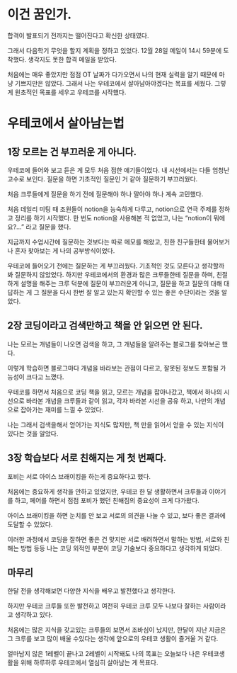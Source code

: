 # 이건 꿈인가.

합격이 발표되기 전까지는 떨어진다고 확신한 상태였다.

그래서 다음학기 무엇을 할지 계획을 정하고 있었다.
12월 28일 메일이 14시 59분에 도착했다.
생각지도 못한 합격 메일을 받았다.

처음에는 매우 좋았지만 점점 OT 날짜가 다가오면서 
나의 현재 실력을 알기 때문에 마냥 기쁘지만은 않았다.
그래서 나는 우테코에서 살아남아야겠다는 목표를 세웠다.
그렇게 원초적인 목표를 세우고 우테코를 시작했다.

# 우테코에서 살아남는법

## 1장 모르는 건 부끄러운 게 아니다.

우테코에 들어와 보고 듣은 게 모두 처음 접한 얘기들이었다.
내 시선에서는 다들 엄청난 고수로 보인다.
질문을 하면 기초적인 질문인 거 같아 질문하기 부끄러웠다.

처음 크루들에게 질문을 하기 전에 
질문해야 하나 말아야 하나 계속 고민했다.

처음 데일리 미팅 때 조원들이 notion을 능숙하게 다루고,
notion으로 연극 주제를 정하고 정리를 하기 시작했다.
한 번도 notion을 사용해본 적 없었고,
나는 “notion이 뭐에요?…” 라고 질문을 했다.

지금까지 수업시간에 질문하는 것보다는 따로 메모를 해왔고,
친한 친구들한테 물어보거나 혼자 찾아보는 게 나의 공부방식이었다.

우테코에 들어오기 전에는 질문하는 게 부끄러웠다.
기초적인 것도 모른다고 생각할까 봐 질문하지 않았었다.
하지만 우테코에서의 환경과 많은 크루들한테 질문을 하며,
친절하게 설명을 해주는 크루 덕분에 질문이 부끄러운게 아니고,
질문을 하고 질문의 대해 대답하는 게 그 질문을 다시 한번 잘 알고 있는지 확인할 수 있는 좋은 수단이라는 것을 알았다.

## 2장 코딩이라고 검색만하고 책을 안 읽으면 안 된다.

나는 모르는 개념들이 나오면 검색을 하고,
그 개념들을 알려주는 블로그를 찾아보곤 했다.

이렇게 학습하면 블로그마다 개념을 바라보는 관점이 다르고,
잘못된 정보도 포함될 가능성이 크다고 느꼈다.

우테코를 하면서 처음으로 코딩 책을 읽고,
모르는 개념을 잡아나갔고, 
책에서 하나의 시선으로 바라본 개념을 크루들과 같이 읽고,
각자 바라본 시선을 공유 하고,
나만의 개념으로 잡아가는 재미를 느낄 수 있었다.

나는 그래서 검색을해서 얻어가는 지식도 많지만,
책 만을 읽어서 얻을 수 있는 지식이 있다는 것을 알았다.

## 3장 학습보다 서로 친해지는 게 첫 번째다.

포비는 서로 아이스 브래이킹을 하는게 중요하다고 했다.

처음에는 중요하게 생각을 안하고 있었지만, 
우테코 한 달 생활하면서 크루들과 이야기를 하고,
페어를 하면서 점점 포비가 했던 친해짐의 중요성이 크게 다가왔다.

아이스 브래이킹을 하면 눈치를 안 보고 서로의 의견을 나눌 수 있고,
보다 좋은 결과에 도달할 수 있었다.

이러한 과정에서 코딩을 잘하면 좋은 건 맞지만
서로 배려하면서 말하는 방법, 서로와 친해는 방법 등등 나는 코딩 외적인 부분이 코딩 기술보다 중요하다고 생각하게 되었다.

## 마무리

한달 전을 생각해보면 다양한 지식을 배우고 발전했다고 생각한다.

하지만 우테코 크루들 또한 발전하고
여전히 우테코 크루 모두 나보다 잘하는 사람이라고 생각하고 있다.

처음에는 많은 지식을 갖고있는 크루들의 보면서 조바심이 났지만,
한달이 지난 지금은 그 크루를 보고 많이 배울 수있다는 생각에 앞으로의 우테코 생활이 즐거울 거 같다.

얼마남지 않은 1레벨이 끝나고 2레벨이 시작돼도 나의 목표는 오늘보다 나은 우테코생활을 위해 하루하루 우테코에서 열심히 살아남는 게 목표다.